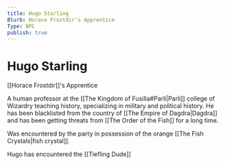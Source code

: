 ```yaml
---
title: Hugo Starling
Blurb: Horace Frostdir's Apprentice
Type: NPC
publish: true
---
```


# Hugo Starling

[[Horace Frostdir]]'s Apprentice

A human professor at the [[The Kingdom of Fusilla#Parli|Parli]] college of Wizardry teaching history, specializing in military and political history. He has been blacklisted from the country of [[The Empire of Dagdra|Dagdra]] and has been getting threats from [[The Order of the Fish]] for a long time.

Was encountered by the party in possession of the orange [[The Fish Crystals|fish crystal]].

Hugo has encountered the [[Tiefling Dude]]
